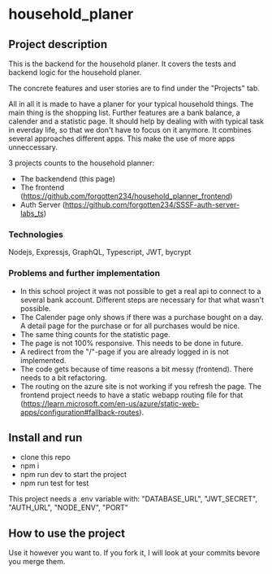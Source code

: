 # household_planer

## Project description

This is the backend for the household planer. It covers the tests and backend logic for the household planer.

The concrete features and user stories are to find under the "Projects" tab.

All in all it is made to have a planer for your typical household things. The main thing is the shopping list. Further features are a bank balance, a calender and a statistic page. It should help by dealing with with typical task in everday life, so that we don't have to focus on it anymore. It combines several approaches different apps. This make the use of more apps unneccessary. 

3 projects counts to the household planner:
- The backendend (this page)
- The frontend (https://github.com/forgotten234/household_planner_frontend)
- Auth Server (https://github.com/forgotten234/SSSF-auth-server-labs_ts)

### Technologies

Nodejs, Expressjs, GraphQL, Typescript, JWT, bycrypt

### Problems and further implementation

- In this school project it was not possible to get a real api to connect to a several bank account. Different steps are necessary for that what wasn't possible.
- The Calender page only shows if there was a purchase bought on a day. A detail page for the purchase or for all purchases would be nice.
- The same thing counts for the statistic page.
- The page is not 100% responsive. This needs to be done in future.
- A redirect from the "/"-page if you are already logged in is not implemented.
- The code gets because of time reasons a bit messy (frontend). There needs to a bit refactoring.
- The routing on the azure site is not working if you refresh the page. The frontend project needs to have a static webapp routing file for that (https://learn.microsoft.com/en-us/azure/static-web-apps/configuration#fallback-routes).

## Install and run 

- clone this repo
- npm i
- npm run dev to start the project
- npm run test for test

This project needs a .env variable with: "DATABASE_URL", "JWT_SECRET", "AUTH_URL", "NODE_ENV", "PORT"

## How to use the project

Use it however you want to. If you fork it, I will look at your commits bevore you merge them.
